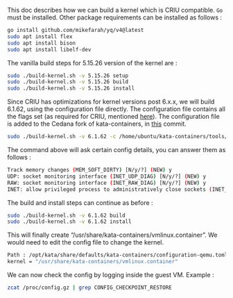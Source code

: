 This doc describes how we can build a kernel which is CRIU compatible. `Go` must be installed. Other package requirements can be installed as follows :

```bash
go install github.com/mikefarah/yq/v4@latest
sudo apt install flex
sudo apt install bison
sudo apt install libelf-dev
```

The vanilla build steps for 5.15.26 version of the kernel are : 

```bash
sudo ./build-kernel.sh -v 5.15.26 setup
sudo ./build-kernel.sh -v 5.15.26 build
sudo ./build-kernel.sh -v 5.15.26 install
```

Since CRIU has optimizations for kernel versions post 6.x.x, we will build 6.1.62, using the configuration file directly. The configuration file contains all the flags set (as required for CRIU, mentioned [here](https://criu.org/Linux_kernel)). The configuration file is added to the Cedana fork of kata-containers, in [this](https://github.com/cedana/kata-containers/commit/34183f9b4ad0eeebffd95dc6518571b7c3ae8bd0) commit. 

```bash
sudo ./build-kernel.sh -v 6.1.62 -c /home/ubuntu/kata-containers/tools/packaging/kernel/configs/amd64-6.1.62-criu-compatible.conf setup
```

The command above will ask certain config details, you can answer them as follows :

```bash
Track memory changes (MEM_SOFT_DIRTY) [N/y/?] (NEW) y
UDP: socket monitoring interface (INET_UDP_DIAG) [N/y/?] (NEW) y
RAW: socket monitoring interface (INET_RAW_DIAG) [N/y/?] (NEW) y
INET: allow privileged process to administratively close sockets (INET_DIAG_DESTROY) [N/y/?] (NEW) N
```

The build and install steps can continue as before : 

```bash
sudo ./build-kernel.sh -v 6.1.62 build
sudo ./build-kernel.sh -v 6.1.62 install
```

This will finally create “/usr/share/kata-containers/vmlinux.container”. We would need to edit the config file to change the kernel.

```bash
Path : /opt/kata/share/defaults/kata-containers/configuration-qemu.toml
kernel = "/usr/share/kata-containers/vmlinux.container"
```

We can now check the config by logging inside the guest VM. Example : 

```bash
zcat /proc/config.gz | grep CONFIG_CHECKPOINT_RESTORE
```